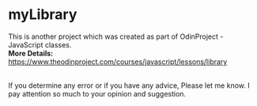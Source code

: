 # myLibrary
This is another project which was created as part of OdinProject - JavaScript classes. <br>
<b>More Details:</b> https://www.theodinproject.com/courses/javascript/lessons/library <br><br>

If you determine any error or if you have any advice, Please let me know. I pay attention so much to your opinion and suggestion.
